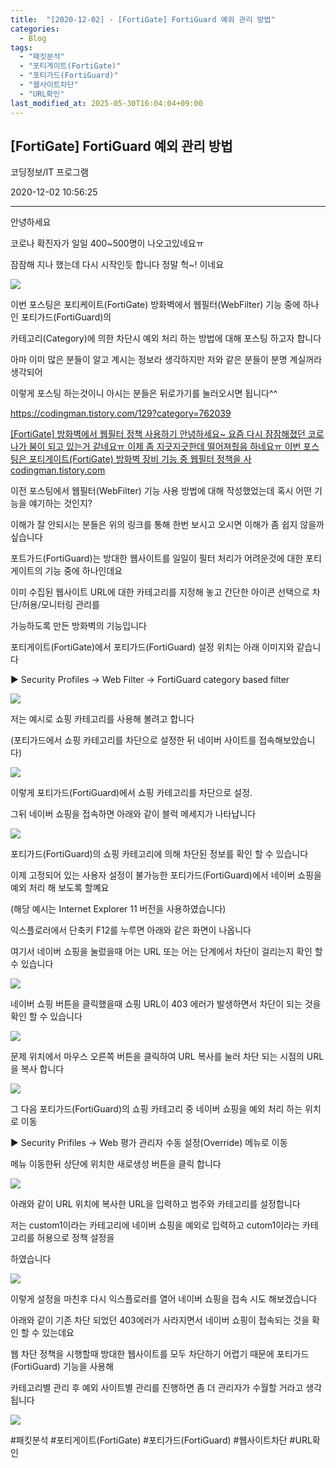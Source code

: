 ```yaml
---
title:  "[2020-12-02] - [FortiGate] FortiGuard 예외 관리 방법"
categories:
  - Blog
tags:
  - "패킷분석"
  - "포티게이트(FortiGate)"
  - "포티가드(FortiGuard)"
  - "웹사이트차단"
  - "URL확인"
last_modified_at: 2025-05-30T16:04:04+09:00
---
```


## [FortiGate] FortiGuard 예외 관리 방법

코딩정보/IT 프로그램

2020-12-02 10:56:25

* * *

안녕하세요

코로나 확진자가 일일 400~500명이 나오고있네요ㅠ

잠잠해 지나 했는데 다시 시작인듯 합니다 정말 헉~! 이네요

![](/assets/images/fortigate_fortiguard_예외_관리_방법/img.png)

이번 포스팅은 포티케이트(FortiGate) 방화벽에서 웹필터(WebFilter) 기능 중에 하나인 포티가드(FortiGuard)의

카테고리(Category)에 의한 차단시 예외 처리 하는 방법에 대해 포스팅 하고자 합니다

아마 이미 많은 분들이 알고 계시는 정보라 생각하지만 저와 같은 분들이 분명 계실꺼라 생각되어

이렇게 포스팅 하는것이니 아시는 분들은 뒤로가기를 눌러오시면 됩니다^^

<https://codingman.tistory.com/129?category=762039>

[ [FortiGate] 방화벽에서 웹필터 정책 사용하기 안녕하세요~ 요즘 다시 잠잠해졌던 코로나가 붐이 되고 있는거 같네요ㅠ 이제 좀
지긋지긋한데 떨어져줬음 하네요ㅠ 이번 포스팅은 포티게이트(FortiGate) 방화벽 장비 기능 중 웹필터 정책을 사
codingman.tistory.com ](https://codingman.tistory.com/129?category=762039)

이전 포스팅에서 웹필터(WebFilter) 기능 사용 방법에 대해 작성했었는데 혹시 어떤 기능을 얘기하는 것인지?

이해가 잘 안되시는 분들은 위의 링크를 통해 한번 보시고 오시면 이해가 좀 쉽지 않을까 싶습니다

포트가드(FortiGuard)는 방대한 웹사이트를 일일이 필터 처리가 어려운것에 대한 포티게이트의 기능 중에 하나인데요

이미 수집된 웹사이트 URL에 대한 카테고리를 지정해 놓고 간단한 아이콘 선택으로 차단/허용/모니터링 관리를

가능하도록 만든 방화벽의 기능입니다

포티게이트(FortiGate)에서 포티가드(FortiGuard) 설정 위치는 아래 이미지와 같습니다

▶ Security Profiles -> Web Filter -> FortiGuard category based filter

![](/assets/images/fortigate_fortiguard_예외_관리_방법/img.jpg)

저는 예시로 쇼핑 카테고리를 사용해 볼려고 합니다

(포티가드에서 쇼핑 카테고리를 차단으로 설정한 뒤 네이버 사이트를 접속해보았습니다)

![](/assets/images/fortigate_fortiguard_예외_관리_방법/img_1.jpg)

이렇게 포티가드(FortiGuard)에서 쇼핑 카테고리를 차단으로 설정.

그뒤 네이버 쇼핑을 접속하면 아래와 같이 블럭 메세지가 나타납니다

![](/assets/images/fortigate_fortiguard_예외_관리_방법/img_2.jpg)

포티가드(FortiGuard)의 쇼핑 카테고리에 의해 차단된 정보를 확인 할 수 있습니다

이제 고정되어 있는 사용자 설정이 불가능한 포티가드(FortiGuard)에서 네이버 쇼핑을 예외 처리 해 보도록 할꼐요

(해당 예시는 Internet Explorer 11 버전을 사용하였습니다)

익스플로러에서 단축키 F12를 누루면 아래와 같은 화면이 나옵니다

여기서 네이버 쇼핑을 눌렀을때 어는 URL 또는 어는 단계에서 차단이 걸리는지 확인 할 수 있습니다

![](/assets/images/fortigate_fortiguard_예외_관리_방법/img_3.jpg)

네이버 쇼핑 버튼을 클릭했을때 쇼핑 URL이 403 에러가 발생하면서 차단이 되는 것을 확인 할 수 있습니다

![](/assets/images/fortigate_fortiguard_예외_관리_방법/img_4.jpg)

문제 위치에서 마우스 오른쪽 버튼을 클릭하여 URL 복사를 눌러 차단 되는 시점의 URL을 복사 합니다

![](/assets/images/fortigate_fortiguard_예외_관리_방법/img_5.jpg)

그 다음 포티가드(FortiGuard)의 쇼핑 카테고리 중 네이버 쇼핑을 예외 처리 하는 위치로 이동

▶ Security Prifiles -> Web 평가 관리자 수동 설정(Override) 메뉴로 이동

메뉴 이동한뒤 상단에 위치한 새로생성 버튼을 클릭 합니다

![](/assets/images/fortigate_fortiguard_예외_관리_방법/img_6.jpg)

아래와 같이 URL 위치에 복사한 URL을 입력하고 범주와 카테고리를 설정합니다

저는 custom1이라는 카테고리에 네이버 쇼핑을 예외로 입력하고 cutom1이라는 카테고리를 허용으로 정책 설정을

하였습니다

![](/assets/images/fortigate_fortiguard_예외_관리_방법/img_7.jpg)

이렇게 설정을 마친후 다시 익스플로러를 열어 네이버 쇼핑을 접속 시도 해보겠습니다

아래와 같이 기존 차단 되었던 403에러가 사라지면서 네이버 쇼핑이 접속되는 것을 확인 할 수 있는데요

웹 차단 정책을 시행할때 방대한 웹사이트를 모두 차단하기 어렵기 때문에 포티가드(FortiGuard) 기능을 사용해

카테고리별 관리 후 예외 사이트별 관리를 진행하면 좀 더 관리자가 수월할 거라고 생각됩니다

![](/assets/images/fortigate_fortiguard_예외_관리_방법/img_8.jpg)

  

#패킷분석 #포티게이트(FortiGate) #포티가드(FortiGuard) #웹사이트차단 #URL확인

